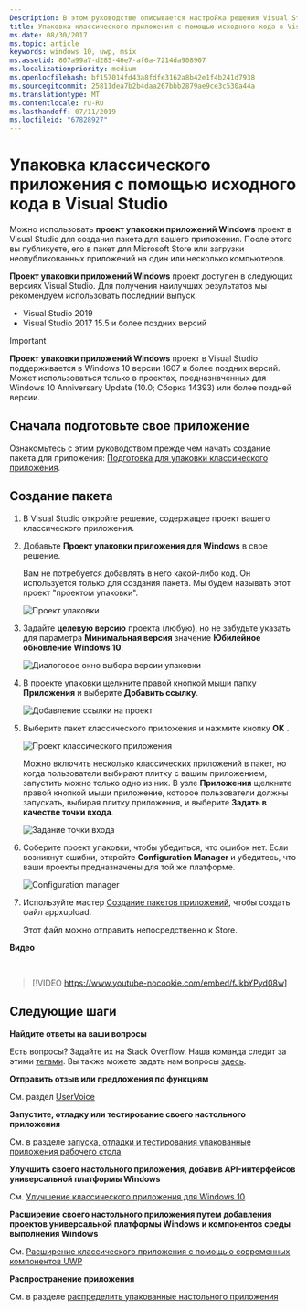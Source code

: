 ```yaml
---
Description: В этом руководстве описывается настройка решения Visual Studio для редактирования, отладки и упаковки классического приложения.
title: Упаковка классического приложения с помощью исходного кода в Visual Studio
ms.date: 08/30/2017
ms.topic: article
keywords: windows 10, uwp, msix
ms.assetid: 807a99a7-d285-46e7-af6a-7214da908907
ms.localizationpriority: medium
ms.openlocfilehash: bf157014fd43a8fdfe3162a8b42e1f4b241d7938
ms.sourcegitcommit: 25811dea7b2b4daa267bbb2879ae9ce3c530a44a
ms.translationtype: MT
ms.contentlocale: ru-RU
ms.lasthandoff: 07/11/2019
ms.locfileid: "67828927"
---
```

# <a name="package-a-desktop-app-from-source-code-using-visual-studio"></a>Упаковка классического приложения с помощью исходного кода в Visual Studio

Можно использовать **проект упаковки приложений Windows** проект в Visual Studio для создания пакета для вашего приложения. После этого вы публикуете, его в пакет для Microsoft Store или загрузки неопубликованных приложений на один или несколько компьютеров.

**Проект упаковки приложений Windows** проект доступен в следующих версиях Visual Studio. Для получения наилучших результатов мы рекомендуем использовать последний выпуск.

* Visual Studio 2019
* Visual Studio 2017 15.5 и более поздних версий

> [!IMPORTANT]
> **Проект упаковки приложений Windows** проект в Visual Studio поддерживается в Windows 10 версии 1607 и более поздних версий. Может использоваться только в проектах, предназначенных для Windows 10 Anniversary Update (10.0; Сборка 14393) или более поздней версии.

## <a name="first-prepare-your-application"></a>Сначала подготовьте свое приложение

Ознакомьтесь с этим руководством прежде чем начать создание пакета для приложения: [Подготовка для упаковки классического приложения](desktop-to-uwp-prepare.md).

<a id="new-packaging-project"/>

## <a name="create-a-package"></a>Создание пакета

1. В Visual Studio откройте решение, содержащее проект вашего классического приложения.

2. Добавьте **Проект упаковки приложения для Windows** в свое решение.

   Вам не потребуется добавлять в него какой-либо код. Он используется только для создания пакета. Мы будем называть этот проект "проектом упаковки".

   ![Проект упаковки](images/packaging-project.png)

3. Задайте **целевую версию** проекта (любую), но не забудьте указать для параметра **Минимальная версия** значение **Юбилейное обновление Windows 10**.

   ![Диалоговое окно выбора версии упаковки](images/packaging-version.png)

4. В проекте упаковки щелкните правой кнопкой мыши папку **Приложения** и выберите **Добавить ссылку**.

   ![Добавление ссылки на проект](images/add-project-reference.png)

5. Выберите пакет классического приложения и нажмите кнопку **ОК** .

   ![Проект классического приложения](images/reference-project.png)

   Можно включить несколько классических приложений в пакет, но когда пользователи выбирают плитку с вашим приложением, запустить можно только одно из них. В узле **Приложения** щелкните правой кнопкой мыши приложение, которое пользователи должны запускать, выбирая плитку приложения, и выберите **Задать в качестве точки входа**.

   ![Задание точки входа](images/entry-point-set.png)

6. Соберите проект упаковки, чтобы убедиться, что ошибок нет.  Если возникнут ошибки, откройте **Configuration Manager** и убедитесь, что ваши проекты предназначены для той же платформе.

   ![Configuration manager](images/config-manager.png)

7. Используйте мастер [Создание пакетов приложений](https://docs.microsoft.com/windows/uwp/packaging/packaging-uwp-apps), чтобы создать файл appxupload.

   Этот файл можно отправить непосредственно к Store.

**Видео**

&nbsp;
> [!VIDEO https://www.youtube-nocookie.com/embed/fJkbYPyd08w]

## <a name="next-steps"></a>Следующие шаги

**Найдите ответы на ваши вопросы**

Есть вопросы? Задайте их на Stack Overflow. Наша команда следит за этими [тегами](https://stackoverflow.com/questions/tagged/project-centennial+or+desktop-bridge). Вы также можете задать нам вопросы [здесь](https://social.msdn.microsoft.com/Forums/en-US/home?filter=alltypes&sort=relevancedesc&searchTerm=%5BDesktop%20Converter%5D).

**Отправить отзыв или предложения по функциям**

См. раздел [UserVoice](https://wpdev.uservoice.com/forums/110705-universal-windows-platform/category/161895-desktop-bridge-centennial)

**Запустите, отладку или тестирование своего настольного приложения**

См. в разделе [запуска, отладки и тестирования упакованные приложения рабочего стола](desktop-to-uwp-debug.md)

**Улучшить своего настольного приложения, добавив API-интерфейсов универсальной платформы Windows**

См. [Улучшение классического приложения для Windows 10](https://docs.microsoft.com/windows/apps/desktop/modernize/desktop-to-uwp-enhance)

**Расширение своего настольного приложения путем добавления проектов универсальной платформы Windows и компонентов среды выполнения Windows**

См. [Расширение классического приложения с помощью современных компонентов UWP](https://docs.microsoft.com/windows/apps/desktop/modernize/desktop-to-uwp-extend)

**Распространение приложения**

См. в разделе [распределить упакованные настольного приложения](https://docs.microsoft.com/windows/apps/desktop/modernize/desktop-to-uwp-distribute)
